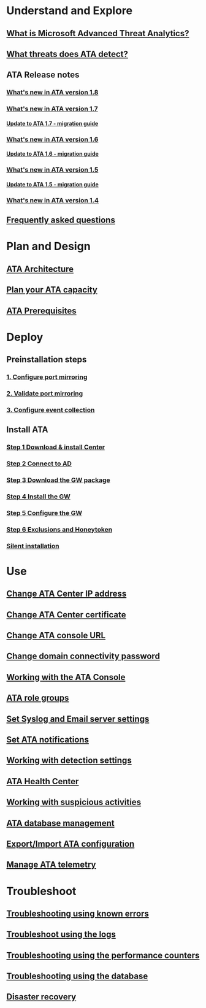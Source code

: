 # Understand and Explore
## [What is Microsoft Advanced Threat Analytics?](what-is-ata.md)
## [What threats does ATA detect?](ata-threats.md)
## ATA Release notes
### [What's new in ATA version 1.8](/advanced-threat-analytics/understand-explore/whats-new-version-1.8)
### [What's new in ATA version 1.7](whats-new-version-1.7.md)
#### [Update to ATA 1.7 - migration guide](ata-update-1.7-migration-guide.md)
### [What's new in ATA version 1.6](whats-new-version-1.6.md)
#### [Update to ATA 1.6 - migration guide](ata-update-1.6-migration-guide.md)
### [What's new in ATA version 1.5](whats-new-version-1.5.md)
#### [Update to ATA 1.5 - migration guide](ata-update-1.5-migration-guide.md)
### [What's new in ATA version 1.4](whats-new-version-1.4.md)
## [Frequently asked questions](ata-technical-faq.md)
# Plan and Design
## [ATA Architecture](ata-architecture.md)
## [Plan your ATA capacity](ata-capacity-planning.md)
## [ATA Prerequisites](ata-prerequisites.md)
# Deploy
## Preinstallation steps
### [1. Configure port mirroring](configure-port-mirroring.md)
### [2. Validate port mirroring](validate-port-mirroring.md)
### [3. Configure event collection](configure-event-collection.md)
## Install ATA
### [Step 1 Download & install Center](install-ata-step1.md)
### [Step 2 Connect to AD](install-ata-step2.md)
### [Step 3 Download the GW package](install-ata-step3.md)
### [Step 4 Install the GW](install-ata-step4.md)
### [Step 5 Configure the GW](install-ata-step5.md)
### [Step 6 Exclusions and Honeytoken](install-ata-step6.md)
### [Silent installation](ata-silent-installation.md)
# Use
## [Change ATA Center IP address](modifying-ata-config-centerip.md)
## [Change ATA Center certificate](modifying-ata-config-centercert.md)
## [Change ATA console URL](modifying-ata-config-consoleurl.md)
## [Change domain connectivity password](modifying-ata-config-dcpassword.md)
## [Working with the ATA Console](working-with-ata-console.md)
## [ATA role groups](ata-role-groups.md)
## [Set Syslog and Email server settings](setting-syslog-email-server-settings.md)
## [Set ATA notifications](setting-ata-alerts.md)
## [Working with detection settings](working-with-detection-settings.md)
## [ATA Health Center](ata-health-center.md)
## [Working with suspicious activities](working-with-suspicious-activities.md)
## [ATA database management](ata-database-management.md)
## [Export/Import ATA configuration](ata-configuration-file.md)
## [Manage ATA telemetry](manage-telemetry-settings.md)
# Troubleshoot
## [Troubleshooting using known errors](troubleshooting-ata-known-errors.md)
## [Troubleshoot using the logs](troubleshooting-ata-using-logs.md)
## [Troubleshooting using the performance counters](troubleshooting-ata-using-perf-counters.md)
## [Troubleshooting using the database](troubleshooting-ata-using-ata-database.md)
## [Disaster recovery](disaster-recovery.md)
